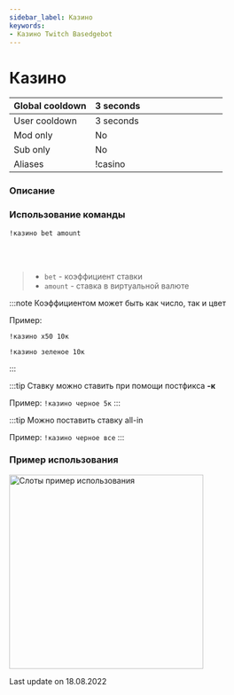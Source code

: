 ```yaml
---
sidebar_label: Казино
keywords:
- Казино Twitch Basedgebot
---
```


# Казино

| Global cooldown | 3 seconds⠀⠀⠀⠀⠀⠀⠀⠀⠀⠀⠀⠀ |
|:----------------|:----------------------|
| User cooldown   | 3 seconds             |
| Mod only        | No                    |
| Sub only        | No                    |
| Aliases         | !casino               |

### Описание

### Использование команды

<code>!казино bet amount</code>

<br/>
<br/>

>- <code>bet</code>  -  коэффициент ставки
>- <code>amount</code>  -  ставка в виртуальной валюте

:::note
Коэффициентом может быть как <underline>число</underline>, так и <underline>цвет</underline>

Пример:
<p><code>!казино x50 10к</code></p>

<p><code>!казино зеленое 10к</code></p>
:::

:::tip
Ставку можно ставить при помощи постфикса <b>-к</b>

Пример: <code>!казино черное 5к</code>
:::

:::tip 
Можно поставить ставку all-in

Пример: <code>!казино черное все</code>
:::

### Пример использования

<img src="https://media0.giphy.com/media/ALiaTBAGT2IbvrBsFg/giphy.gif?cid=ecf05e472kwvwzoxyrckho65vra6rc00gdo5allh3ygmnwdv&rid=giphy.gif&ct=g" alt="Слоты пример использования" width="350"/>

<p class="update">Last update on 18.08.2022</p>